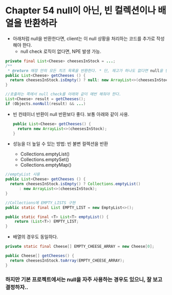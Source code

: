 # Chapter 54 null이 아닌, 빈 컬렉션이나 배열을 반환하라

- 아래처럼 null을 반환한다면, client는 이 null 상황을 처리하는 코드를 추가로 작성해야 한다.
    - null check 로직이 없다면, NPE 발생 가능.

```java
private final List<Cheese> cheesesInStock = ...;
/**
 * @return 매장 안의 모든 치즈 목록을 반환한다. * 단, 재고가 하나도 없다면 null을 반환한다. */
public List<Cheese> getCheeses () {
  return cheesesInStock.isEmpty() ? null: new ArrayList<>(cheesesInStock);
}
```

```java
//호출하는 쪽에서 null check를 아래와 같이 매번 해줘야 한다.
List<Cheese> result = getCheeses();
if (Objects.nonNull(result) && ...)
```

- 빈 컨테이너 반환이 null 반환보다 좋다. 보통 아래와 같이 사용.

    ```java
    public List<Cheese> getCheeses() {
      return new ArrayList<>(cheesesInStock); 
    }
    ```

- 성능을 더 높일 수 있는 방법: 빈 불변 컬렉션을 반환
    - Collections.emptyList()
    - Collections.emptySet()
    - Collections.emptyMap()

```java
//emptyList 사용
public List<Cheese> getCheeses () {
  return cheesesInStock.isEmpty() ? Collections.emptyList()
      : new ArrayList<>(cheesesInStock);
}

//Collections에 EMPTY_LISTS 구현
public static final List EMPTY_LIST = new EmptyList<>();

public static final <T> List<T> emptyList() {
    return (List<T>) EMPTY_LIST;
}
```

- 배열의 경우도 동일하다.

```java
private static final Cheese[] EMPTY_CHEESE_ARRAY = new Cheese[0];

public Cheese[] getCheeses() {
  return cheesesInStock.toArray(EMPTY_CHEESE_ARRAY);
}
```

### 하지만 기본 프로젝트에서는 null을 자주 사용하는 경우도 있으니, 잘 보고 결정하자..